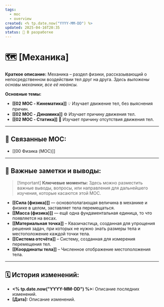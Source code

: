 ```yaml
---
tags:
  - moc
  - overview
created: <% tp.date.now("YYYY-MM-DD") %>
updated: 2025-04-16T20:35
status: 🚧 В разработке
---
```


# 🗺️ **[Механика]**

**Краткое описание:**  Механика – раздел физики, рассказывающий о непосредственном воздействии тел друг на друга. *Здесь выложены основы механики, все её нюансы.*

**Основные темы:**

- **[[02 MOC - Кинематика]]** 💡  Изучает движение тел, без выяснения причин.
- **[[02 MOC - Динамика]]** ⚙️  Изучает причину движения тел.
- **[[02 MOC - Статика]]**  🎯  Изучает причину отсутствия движения тел.

---

## 🔗 **Связанные MOC:**

- [[00 Физика (MOC)]]

- - -

## 📌 **Важные заметки и выводы:**

> [!important] **Ключевые моменты:** Здесь можно разместить важные выводы, вопросы, или направления для дальнейшего изучения, которые касаются этой MOC.

- **[[Сила (физика)]]** — основополагающая величина в механике и физике в целом, заставляет тела перемещаться.
- **[[Масса (физика)]]** — ещё одна фундаментальная единица, то что появляется на весах.
- **[[Материальная точка]]** – Квазичастица, созданная для упрощения решения задач, при которых не нужно знать размеры тела и местоположение каждой точки тела.
- **[[Система отсчёта]]** – Систему, созданная для измерения перемещения тел.
- **[[Координаты тела]]** – Численное отображение местоположения тела. 

---

## 🗓️ **История изменений:**

- **<% tp.date.now("YYYY-MM-DD") %>:**  Описание последних изменений.
- **[Дата]:**  Описание изменений.
